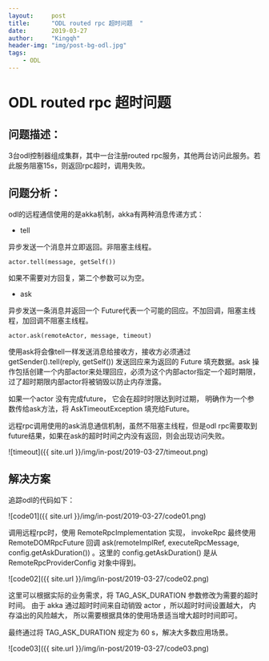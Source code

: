 ```yaml
---
layout:     post
title:      "ODL routed rpc 超时问题  "
date:       2019-03-27
author:     "Kingqh"
header-img: "img/post-bg-odl.jpg"
tags:
    - ODL
---
```




# ODL routed rpc 超时问题  

## 问题描述：

3台odl控制器组成集群，其中一台注册routed rpc服务，其他两台访问此服务。若此服务阻塞15s，则返回rpc超时，调用失败。

## 问题分析：

odl的远程通信使用的是akka机制，akka有两种消息传递方式：

- tell

异步发送一个消息并立即返回。非阻塞主线程。

	actor.tell(message, getSelf())

如果不需要对方回复，第二个参数可以为空。

- ask

异步发送一条消息并返回一个 Future代表一个可能的回应。不加回调，阻塞主线程，加回调不阻塞主线程。

	actor.ask(remoteActor, message, timeout)

使用ask将会像tell一样发送消息给接收方，接收方必须通过getSender().tell(reply, getSelf()) 发送回应来为返回的 Future 填充数据。ask 操作包括创建一个内部actor来处理回应，必须为这个内部actor指定一个超时期限，过了超时期限内部actor将被销毁以防止内存泄露。

如果一个actor 没有完成future， 它会在超时时限达到时过期， 明确作为一个参数传给ask方法，将 AskTimeoutException 填充给Future。


远程rpc调用使用的ask消息通信机制，虽然不阻塞主线程，但是odl rpc需要取到future结果，如果在ask的超时时间之内没有返回，则会出现访问失败。

![timeout]({{ site.url }}/img/in-post/2019-03-27/timeout.png)

## 解决方案

追踪odl的代码如下：

![code01]({{ site.url }}/img/in-post/2019-03-27/code01.png)

调用远程rpc时，使用 RemoteRpcImplementation 实现， invokeRpc 最终使用 RemoteDOMRpcFuture 回调 ask(remoteImplRef, executeRpcMessage, config.getAskDuration()) 。这里的 config.getAskDuration() 是从 RemoteRpcProviderConfig 对象中得到。

![code02]({{ site.url }}/img/in-post/2019-03-27/code02.png)

这里可以根据实际的业务需求，将 TAG_ASK_DURATION 参数修改为需要的超时时间。 由于 akka 通过超时时间来自动销毁 actor ，所以超时时间设置越大， 内存溢出的风险越大， 所以需要根据具体的使用场景适当增大超时时间即可。

最终通过将 TAG_ASK_DURATION 规定为 60 s，解决大多数应用场景。

![code03]({{ site.url }}/img/in-post/2019-03-27/code03.png)
